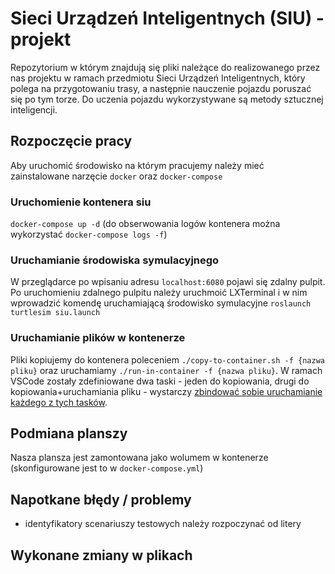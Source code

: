 # Sieci Urządzeń Inteligentnych (SIU) - projekt

Repozytorium w którym znajdują się pliki należące do realizowanego przez nas projektu w ramach przedmiotu Sieci Urządzeń Inteligentnych, który polega na przygotowaniu trasy, a następnie nauczenie pojazdu poruszać się po tym torze. Do uczenia pojazdu wykorzystywane są metody sztucznej inteligencji.

## Rozpoczęcie pracy

Aby uruchomić środowisko na którym pracujemy należy mieć zainstalowane narzęcie ```docker``` oraz ```docker-compose```

### Uruchomienie kontenera siu 
```docker-compose up -d``` (do obserwowania logów kontenera można wykorzystać ```docker-compose logs -f```)

### Uruchamianie środowiska symulacyjnego

W przeglądarce po wpisaniu adresu ```localhost:6080``` pojawi się zdalny pulpit. Po uruchomieniu zdalnego pulpitu należy uruchmoić LXTerminal i w nim wprowadzić komendę uruchamiającą środowisko symulacyjne ```roslaunch turtlesim siu.launch```

### Uruchamianie plików w kontenerze

Pliki kopiujemy do kontenera poleceniem ```./copy-to-container.sh -f {nazwa pliku}``` oraz uruchamiamy ```./run-in-container -f {nazwa pliku}```. W ramach VSCode zostały zdefiniowane dwa taski - jeden do kopiowania, drugi do kopiowania+uruchamiania pliku - wystarczy [zbindować sobie uruchamianie każdego z tych tasków](https://code.visualstudio.com/docs/editor/tasks#_binding-keyboard-shortcuts-to-tasks).

## Podmiana planszy
Nasza plansza jest zamontowana jako wolumem w kontenerze (skonfigurowane jest to w ```docker-compose.yml```)

## Napotkane błędy / problemy
* identyfikatory scenariuszy testowych należy rozpoczynać od litery

## Wykonane zmiany w plikach
